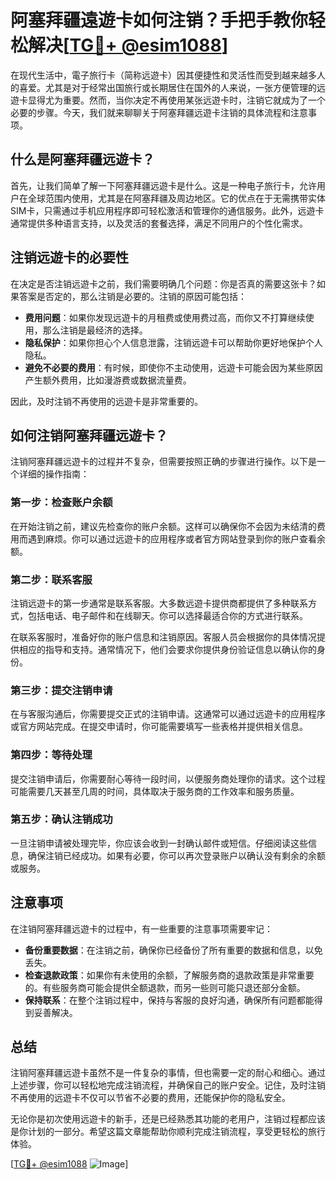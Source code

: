 # 阿塞拜疆遠遊卡如何注销？手把手教你轻松解决[[TG💪+ @esim1088](https://t.me/s/esim1088)]

在现代生活中，電子旅行卡（简称远遊卡）因其便捷性和灵活性而受到越来越多人的喜爱。尤其是对于经常出国旅行或长期居住在国外的人来说，一张方便管理的远遊卡显得尤为重要。然而，当你决定不再使用某张远遊卡时，注销它就成为了一个必要的步骤。今天，我们就来聊聊关于阿塞拜疆远遊卡注销的具体流程和注意事项。

## 什么是阿塞拜疆远遊卡？

首先，让我们简单了解一下阿塞拜疆远遊卡是什么。这是一种电子旅行卡，允许用户在全球范围内使用，尤其是在阿塞拜疆及周边地区。它的优点在于无需携带实体SIM卡，只需通过手机应用程序即可轻松激活和管理你的通信服务。此外，远遊卡通常提供多种语言支持，以及灵活的套餐选择，满足不同用户的个性化需求。

## 注销远遊卡的必要性

在决定是否注销远遊卡之前，我们需要明确几个问题：你是否真的需要这张卡？如果答案是否定的，那么注销是必要的。注销的原因可能包括：

- **费用问题**：如果你发现远遊卡的月租费或使用费过高，而你又不打算继续使用，那么注销是最经济的选择。
- **隐私保护**：如果你担心个人信息泄露，注销远遊卡可以帮助你更好地保护个人隐私。
- **避免不必要的费用**：有时候，即使你不主动使用，远遊卡可能会因为某些原因产生额外费用，比如漫游费或数据流量费。

因此，及时注销不再使用的远遊卡是非常重要的。

## 如何注销阿塞拜疆远遊卡？

注销阿塞拜疆远遊卡的过程并不复杂，但需要按照正确的步骤进行操作。以下是一个详细的操作指南：

### 第一步：检查账户余额

在开始注销之前，建议先检查你的账户余额。这样可以确保你不会因为未结清的费用而遇到麻烦。你可以通过远遊卡的应用程序或者官方网站登录到你的账户查看余额。

### 第二步：联系客服

注销远遊卡的第一步通常是联系客服。大多数远遊卡提供商都提供了多种联系方式，包括电话、电子邮件和在线聊天。你可以选择最适合你的方式进行联系。

在联系客服时，准备好你的账户信息和注销原因。客服人员会根据你的具体情况提供相应的指导和支持。通常情况下，他们会要求你提供身份验证信息以确认你的身份。

### 第三步：提交注销申请

在与客服沟通后，你需要提交正式的注销申请。这通常可以通过远遊卡的应用程序或官方网站完成。在提交申请时，你可能需要填写一些表格并提供相关信息。

### 第四步：等待处理

提交注销申请后，你需要耐心等待一段时间，以便服务商处理你的请求。这个过程可能需要几天甚至几周的时间，具体取决于服务商的工作效率和服务质量。

### 第五步：确认注销成功

一旦注销申请被处理完毕，你应该会收到一封确认邮件或短信。仔细阅读这些信息，确保注销已经成功。如果有必要，你可以再次登录账户以确认没有剩余的余额或服务。

## 注意事项

在注销阿塞拜疆远遊卡的过程中，有一些重要的注意事项需要牢记：

- **备份重要数据**：在注销之前，确保你已经备份了所有重要的数据和信息，以免丢失。
- **检查退款政策**：如果你有未使用的余额，了解服务商的退款政策是非常重要的。有些服务商可能会提供全额退款，而另一些则可能只退还部分金额。
- **保持联系**：在整个注销过程中，保持与客服的良好沟通，确保所有问题都能得到妥善解决。

## 总结

注销阿塞拜疆远遊卡虽然不是一件复杂的事情，但也需要一定的耐心和细心。通过上述步骤，你可以轻松地完成注销流程，并确保自己的账户安全。记住，及时注销不再使用的远遊卡不仅可以节省不必要的费用，还能保护你的隐私安全。

无论你是初次使用远遊卡的新手，还是已经熟悉其功能的老用户，注销过程都应该是你计划的一部分。希望这篇文章能帮助你顺利完成注销流程，享受更轻松的旅行体验。

[[TG💪+ @esim1088](https://t.me/s/esim1088) ![Image](https://i.postimg.cc/4NQfJmqS/Snipaste-2025-05-13-00-14-12.png)]